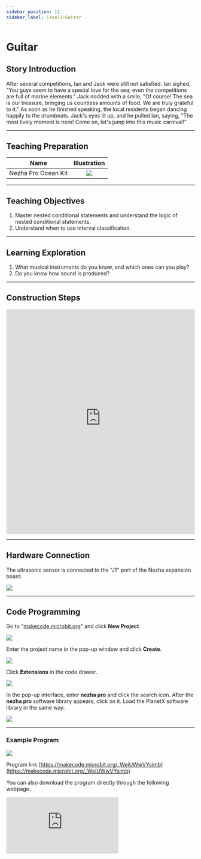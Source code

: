 ```yaml
---
sidebar_position: 11
sidebar_label: Case11:Guitar
---
```


# Guitar
## Story Introduction

After several competitions, Ian and Jack were still not satisfied. Ian sighed, "You guys seem to have a special love for the sea; even the competitions are full of marine elements." Jack nodded with a smile, "Of course! The sea is our treasure, bringing us countless amounts of food. We are truly grateful to it." As soon as he finished speaking, the local residents began dancing happily to the drumbeats. Jack's eyes lit up, and he pulled Ian, saying, "The most lively moment is here! Come on, let's jump into this music carnival!"

---

## Teaching Preparation

| Name | Illustration |
| :----------: | :--------------------------: |
| Nezha Pro Ocean Kit | ![](https://wiki-media-ef.oss-cn-hongkong.aliyuncs.com/docs/microbit/building-blocks/nezha-pro-ocean-kit/nezha-pro-ocean-kit-products-introduction-002.png.png) |

---
## Teaching Objectives

1. Master nested conditional statements and understand the logic of nested conditional statements.
2. Understand when to use interval classification.

---
## Learning Exploration

1. What musical instruments do you know, and which ones can you play?
2. Do you know how sound is produced?

---
## Construction Steps

<embed src="https://wiki-media-ef.oss-cn-hongkong.aliyuncs.com/docs/microbit/building-blocks/nezha-pro-ocean-kit/setup-diagram/case11/nezha-pro-ocean-kit-step-11-1.png.pdf" type="application/pdf" width="100%" height="600px" />

---
## Hardware Connection

The ultrasonic sensor is connected to the "J1" port of the Nezha expansion board.

![](https://wiki-media-ef.oss-cn-hongkong.aliyuncs.com/docs/microbit/building-blocks/nezha-pro-ocean-kit/setup-diagram/case11/nezha-pro-ocean-kit-step-11-3.png.png)

---
## Code Programming

Go to "[makecode.microbit.org](https://makecode.microbit.org)" and click **New Project**.

![](https://wiki-media-ef.oss-cn-hongkong.aliyuncs.com/docs/microbit/building-blocks/microbit-space-science-kit/images/microbit-space-science-kit-case01-07.png)

Enter the project name in the pop-up window and click **Create**.

![](https://wiki-media-ef.oss-cn-hongkong.aliyuncs.com/docs/microbit/building-blocks/microbit-space-science-kit/images/microbit-space-science-kit-case01-11.png)

Click **Extensions** in the code drawer.

![](https://wiki-media-ef.oss-cn-hongkong.aliyuncs.com/docs/microbit/building-blocks/microbit-space-science-kit/images/microbit-space-science-kit-case01-09.png)

In the pop-up interface, enter **nezha pro** and click the search icon. After the **nezha pro** software library appears, click on it. Load the PlanetX software library in the same way.

![](https://wiki-media-ef.oss-cn-hongkong.aliyuncs.com/docs/microbit/building-blocks/microbit-space-science-kit/images/microbit-space-science-kit-case01-10.png)

---
### Example Program

![](https://wiki-media-ef.oss-cn-hongkong.aliyuncs.com/docs/microbit/building-blocks/nezha-pro-ocean-kit/setup-diagram/nezha-pro-ocean-kit-11.png)

Program link
[https://makecode.microbit.org/_WeiUWwVYsimb](https://makecode.microbit.org/_WeiUWwVYsimb)

You can also download the program directly through the following webpage.

<div
    style={{
        position: 'relative',
        paddingBottom: '60%',
        overflow: 'hidden',
    }}
>
    <iframe
        src="https://makecode.microbit.org/_WeiUWwVYsimb"
        frameborder="0"
        sandbox="allow-popups allow-forms allow-scripts allow-same-origin"
        style={{
            position: 'absolute',
            width: '100%',
            height: '100%',
        }}
    />
</div>

---
### Download Program

Use a USB cable to connect the PC and micro:bit V2.

![](https://wiki-media-ef.oss-cn-hongkong.aliyuncs.com/docs/microbit/building-blocks/microbit-space-science-kit/images/microbit-space-science-kit-manual03.gif)

After successful connection, a drive named MICROBIT will be recognized on the computer.

![](https://wiki-media-ef.oss-cn-hongkong.aliyuncs.com/docs/microbit/building-blocks/microbit-space-science-kit/images/microbit-space-science-kit-manual06.png)

Click the icon in the lower left corner ![](https://wiki-media-ef.oss-cn-hongkong.aliyuncs.com/docs/microbit/building-blocks/microbit-space-science-kit/images/microbit-space-science-kit-manual07.png) and select **Connect Device**.

![](https://wiki-media-ef.oss-cn-hongkong.aliyuncs.com/docs/microbit/building-blocks/microbit-space-science-kit/images/microbit-space-science-kit-manual11.png)

Click ![](https://wiki-media-ef.oss-cn-hongkong.aliyuncs.com/docs/microbit/building-blocks/microbit-space-science-kit/images/microbit-space-science-kit-manual08.png).

![](https://wiki-media-ef.oss-cn-hongkong.aliyuncs.com/docs/microbit/building-blocks/microbit-space-science-kit/images/microbit-space-science-kit-manual12.png)

Click ![](https://wiki-media-ef.oss-cn-hongkong.aliyuncs.com/docs/microbit/building-blocks/microbit-space-science-kit/images/microbit-space-science-kit-manual09.png).

![](https://wiki-media-ef.oss-cn-hongkong.aliyuncs.com/docs/microbit/building-blocks/microbit-space-science-kit/images/microbit-space-science-kit-manual13.png)

In the pop-up window, select **BBC micro:bit CMSIS-DAP**, then select **Connect**. At this point, our micro:bit has been successfully connected.

![](https://wiki-media-ef.oss-cn-hongkong.aliyuncs.com/docs/microbit/building-blocks/microbit-space-science-kit/images/microbit-space-science-kit-manual14.png)

Click **Download Program**

![](https://wiki-media-ef.oss-cn-hongkong.aliyuncs.com/docs/microbit/building-blocks/microbit-space-science-kit/images/microbit-space-science-kit-manual10.png)

---
## Case Demonstration
When button A is pressed:
- If the ultrasonic sensor detects a distance in the range of 9~10, it plays the tone Middle C;
- If the distance is in 11~12, it plays Middle D;
- If the distance is in 13~14, it plays Middle E;
- If the distance is in 15~16, it plays Middle F;
- If the distance is in 17~18, it plays Middle G;
- If the distance is in 19~20, it plays Middle A;
- If the distance is in 20~21, it plays Middle B.


**Picture**

---
## Extended Knowledge

### Origin and Development of the Guitar

The guitar is a popular plucked string instrument. The following is a detailed introduction to its origin and development, types, structure, and playing techniques:

### Origin and Development

Origin theories: Regarding the origin of the guitar, one theory suggests it originated from the kithara of ancient Greece, which later evolved into the vihuela popular in Europe; another theory holds that it originated from the lute of ancient Egypt, introduced to Spain by Arabs.

Development history: Before the 14th century, the Moors brought the guitar to Spain. Early types included those with 8, 10, and 12 strings. In the 16th century, the Spanish invented the 5-string guitar, and in 1790, a bass string was added, officially naming it the guitar.

In the late 18th century, the body of the guitar was enlarged, the sound posts were arranged in a fan shape, and the notation was improved to the staff, marking the guitar's golden age. In the mid-19th century, with the development of the piano and orchestral music, the guitar entered its second period of decline. In the late 19th century, the guitar matured in terms of playing techniques and production craftsmanship, entering its second peak period. In the 20th century, the electric guitar was invented, and the guitar began to develop in a diversified way.

### Types

Classical Guitar: Also known as the Spanish guitar, it has a flat and slightly wide fingerboard. There are 12 frets from the nut to the junction of the neck and the body. The sound box is thick with 19 frets. It is equipped with three nylon strings and three metal-wound strings, with an elegant tone. It is often used for solo performances and also applied in flamenco and jazz music.

Acoustic Guitar: The fingerboard is thinner, with 14 frets at the junction of the fingerboard and the sound box. The sound box is larger with square edges. There is a pickguard on the soundboard. It uses steel strings, producing a clear and bright tone with a larger volume than the classical guitar and a stronger metallic feel. It has a strap button at the tail and is used freely in accompaniment and singing.

Electric Guitar: The fingerboard is very narrow, using magnetic steel strings. The body is solid without a sound box. It uses magnetic pickups and produces sound through a speaker based on the principle of converting string vibrations into electrical sound. It is often used in rock, pop, blues and other music styles and is ideal as a solo instrument.

Plectrum Guitar: Also known as the jazz guitar, it has a longer neck with a slightly curved fingerboard. It uses steel strings. The sound box is smaller and thinner than that of the classical guitar, with curved front and back panels. There is no round sound hole in the middle of the front panel, but two f-shaped holes on both sides. The right hand uses a pick for plucking, and it is often used for lead playing, accompaniment, and bass playing in folk music.

Flamenco Guitar: The body is larger. The back panel and crossbar of the body are made of cypress and rosewood. The tuning pegs are made of wood like those of a violin. The tuning of each string is slightly lower. When playing strong notes, the strings hit the fingerboard, producing a special tone, and the front panel needs to be tapped during playing.

### Playing Techniques

#### Right Hand Techniques
Plucking: Including finger plucking and pick plucking. Finger plucking produces a soft and delicate tone, capable of playing rich harmonies and melodies; pick plucking produces a bright and clear tone, suitable for playing music with a brisk rhythm.
Strumming: Using fingers or a pick to quickly sweep across the strings from the bass strings to the treble strings or vice versa, producing rich harmonic effects, often used in rhythm playing.

#### Left Hand Techniques
Fretting: Pressing different positions on the fingerboard with the left hand fingers to change the vibration length of the strings, thereby producing different pitches. It requires accurate and forceful finger pressing without affecting the sound of other strings.
Glissando: Sliding the left hand fingers from one position to another on the strings, producing a continuous pitch change, making the music more fluent and expressive.
Vibrato: Slightly shaking the fingers on the pressed strings with the left hand, causing slight fluctuations in the pitch of the strings, adding a warm and soft effect to the tone.
